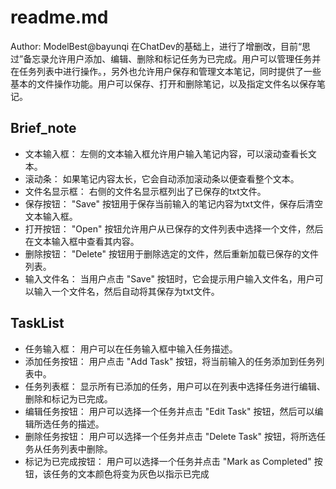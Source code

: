 # readme.md
Author: ModelBest@bayunqi
在ChatDev的基础上，进行了增删改，目前“思过”备忘录允许用户添加、编辑、删除和标记任务为已完成。用户可以管理任务并在任务列表中进行操作。，另外也允许用户保存和管理文本笔记，同时提供了一些基本的文件操作功能。用户可以保存、打开和删除笔记，以及指定文件名以保存笔记。
## Brief_note
- 文本输入框： 左侧的文本输入框允许用户输入笔记内容，可以滚动查看长文本。
- 滚动条： 如果笔记内容太长，它会自动添加滚动条以便查看整个文本。
- 文件名显示框： 右侧的文件名显示框列出了已保存的txt文件。
- 保存按钮： "Save" 按钮用于保存当前输入的笔记内容为txt文件，保存后清空文本输入框。
- 打开按钮： "Open" 按钮允许用户从已保存的文件列表中选择一个文件，然后在文本输入框中查看其内容。
- 删除按钮： "Delete" 按钮用于删除选定的文件，然后重新加载已保存的文件列表。
- 输入文件名： 当用户点击 "Save" 按钮时，它会提示用户输入文件名，用户可以输入一个文件名，然后自动将其保存为txt文件。
## TaskList
- 任务输入框： 用户可以在任务输入框中输入任务描述。
- 添加任务按钮： 用户点击 "Add Task" 按钮，将当前输入的任务添加到任务列表中。
- 任务列表框： 显示所有已添加的任务，用户可以在列表中选择任务进行编辑、删除和标记为已完成。
- 编辑任务按钮： 用户可以选择一个任务并点击 "Edit Task" 按钮，然后可以编辑所选任务的描述。
- 删除任务按钮： 用户可以选择一个任务并点击 "Delete Task" 按钮，将所选任务从任务列表中删除。
- 标记为已完成按钮： 用户可以选择一个任务并点击 "Mark as Completed" 按钮，该任务的文本颜色将变为灰色以指示已完成